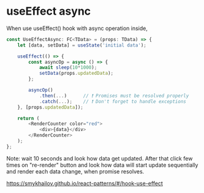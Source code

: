 # useEffect async

When use useEffect() hook with async operation inside,

```ts
const UseEffectAsync: FC<TData> = (props: TData) => {
    let [data, setData] = useState('initial data');

    useEffect(() => {
        const asyncOp = async () => {
            await sleep(10*1000);
            setData(props.updatedData);
        };

        asyncOp()
            .then(...)      // ❗ Promises must be resolved properly
            .catch(...);    // ❗ Don't forget to handle exceptions
    }, [props.updatedData]);

    return (
        <RenderCounter color="red">
            <div>{data}</div>
        </RenderCounter>
    );
};
```

Note: wait 10 seconds and look how data get updated. After that click few times on "re-render" button and look how data will start update sequentially and render each data change, when promise resolves.

https://smykhailov.github.io/react-patterns/#/hook-use-effect
